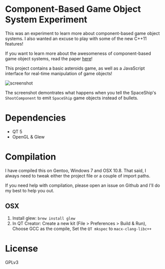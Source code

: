 # Component-Based Game Object System Experiment

This was an experiment to learn more about component-based game object systems.
I also wanted an excuse to play with some of the new C++11 features!

If you want to learn more about the awesomeness of component-based game object systems,
read the paper [here](http://raw.github.com/surjikal/cbgos-experiment/master/doc/nicolasporter-cbgos-paper.pdf)!

This project contains a basic asteroids game, as well as a JavaScript interface for real-time manipulation
of game objects!

![screenshot](https://raw.github.com/surjikal/cbgos-experiment/master/screenshots/shooting-spaceships.png)

The screenshot demontrates what happens when you tell the SpaceShip's `ShootComponent` to emit `SpaceShip`
game objects instead of bullets.

# Dependencies

- QT 5
- OpenGL & Glew


# Compilation

I have compiled this on Gentoo, Windows 7 and OSX 10.8. That said, I always need
to tweak either the project file or a couple of import paths.

If you need help with compilation, please open an issue on Github and I'll do my
best to help you out.


## OSX

1. Install glew: `brew install glew`
2. In QT Creator: Create a new kit (File > Preferences > Build & Run), Choose GCC as the compile, Set the `QT mkspec` to `macx-clang-libc++`


# License

GPLv3
